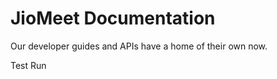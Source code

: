 # JioMeet Documentation

Our developer guides and APIs have a home of their own now.

Test Run 
<!--stackedit_data:
eyJoaXN0b3J5IjpbLTIwMTM4MDYwNzEsMTkzNDg5NTQ5OSwtMj
A3NzYwOTU4OSwtMTM0MDE0MzA1MywyMDM3ODM0MzcwLC0xNjI4
NTg2MDM2LDQ0ODM0NzE2MiwzMDIzMzMwMDQsNDM2MTcwMjAyXX
0=
-->